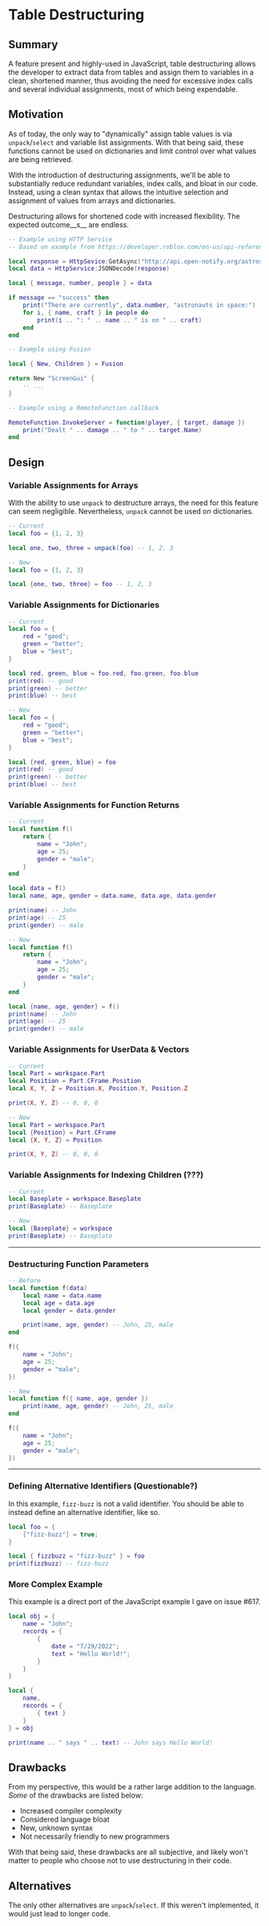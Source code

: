 # Table Destructuring

## Summary
A feature present and highly-used in JavaScript, table destructuring allows the developer to extract data from tables and assign them to variables in a clean, shortened manner, thus avoiding the need for excessive index calls and several individual assignments, most of which being expendable.


## Motivation
As of today, the only way to "dynamically" assign table values is via `unpack`/`select` and variable list assignments. With that being said, these functions cannot be used on dictionaries and limit control over what values are being retrieved.

With the introduction of destructuring assignments, we'll be able to substantially reduce redundant variables, index calls, and bloat in our code. Instead, using a clean syntax that allows the intuitive selection and assignment of values from arrays and dictionaries. 

Destructuring allows for shortened code with increased flexibility. The expected outcome__s__ are endless.

```lua
-- Example using HTTP Service
-- Based on example from https://developer.roblox.com/en-us/api-reference/class/HttpService

local response = HttpSevice:GetAsync("http://api.open-notify.org/astros.json")
local data = HttpService:JSONDecode(response)

local { message, number, people } = data

if message == "success" then
    print("There are currently", data.number, "astronauts in space:")
    for i, { name, craft } in people do
        print(i .. ": " .. name .. " is on " .. craft)
    end
end
```
```lua
-- Example using Fusion

local { New, Children } = Fusion

return New "ScreenGui" {
    -- ...
}
```
```lua
-- Example using a RemoteFunction callback

RemoteFunction.InvokeServer = function(player, { target, damage })
    print("Dealt " .. damage .. " to " .. target.Name)
end
```

## Design

### Variable Assignments for Arrays
With the ability to use `unpack` to destructure arrays, the need for this feature can seem negligible. Nevertheless, `unpack` cannot be used on dictionaries.
```lua
-- Current
local foo = {1, 2, 3}

local one, two, three = unpack(foo) -- 1, 2, 3
```
```lua
-- New
local foo = {1, 2, 3}

local {one, two, three} = foo -- 1, 2, 3
```

### Variable Assignments for Dictionaries
```lua
-- Current
local foo = {
    red = "good";
    green = "better";
    blue = "best";
}

local red, green, blue = foo.red, foo.green, foo.blue
print(red) -- good
print(green) -- better
print(blue) -- best
```
```lua
-- New
local foo = {
    red = "good";
    green = "better";
    blue = "best";
}

local {red, green, blue} = foo
print(red) -- good
print(green) -- better
print(blue) -- best
```

### Variable Assignments for Function Returns
```lua
-- Current
local function f()
    return {
        name = "John";
        age = 25;
        gender = "male";
    }
end

local data = f()
local name, age, gender = data.name, data.age, data.gender

print(name) -- John
print(age) -- 25
print(gender) -- male
```
```lua
-- New
local function f()
    return {
        name = "John";
        age = 25;
        gender = "male";
    }
end

local {name, age, gender} = f()
print(name) -- John
print(age) -- 25
print(gender) -- male
```

### Variable Assignments for UserData & Vectors
```lua
-- Current
local Part = workspace.Part
local Position = Part.CFrame.Position
local X, Y, Z = Position.X, Position.Y, Position.Z

print(X, Y, Z) -- 0, 0, 0
```
```lua
-- New
local Part = workspace.Part
local {Position} = Part.CFrame
local {X, Y, Z} = Position

print(X, Y, Z) -- 0, 0, 0
```

### Variable Assignments for Indexing Children (???)
```lua
-- Current
local Baseplate = workspace.Baseplate
print(Baseplate) -- Baseplate
```
```lua
-- New
local {Baseplate} = workspace
print(Baseplate) -- Baseplate
```

---

### Destructuring Function Parameters
```lua
-- Before
local function f(data)
    local name = data.name
    local age = data.age
    local gender = data.gender

    print(name, age, gender) -- John, 25, male
end

f({
    name = "John";
    age = 25;
    gender = "male";
})
```
```lua
-- New
local function f({ name, age, gender })
    print(name, age, gender) -- John, 25, male
end

f({
    name = "John";
    age = 25;
    gender = "male";
})
```

---

### Defining Alternative Identifiers (Questionable?)
In this example, `fizz-buzz` is not a valid identifier. You should be able to instead define an alternative identifier, like so.
```lua
local foo = {
    ["fizz-buzz"] = true;
}

local { fizzbuzz = "fizz-buzz" } = foo
print(fizzbuzz) -- fizz-buzz
```

### More Complex Example
This example is a direct port of the JavaScript example I gave on issue #617.
```lua
local obj = {
    name = "John";
    records = {
        {
            date = "7/29/2022";
            text = "Hello World!";
        }
    }
}

local {
    name,
    records = {
        { text }
    }
} = obj

print(name .. " says " .. text) -- John says Hello World!
```

## Drawbacks

From my perspective, this would be a rather large addition to the language. *Some* of the drawbacks are listed below:
* Increased compiler complexity
* Considered language bloat
* New, unknown syntax
* Not necessarily friendly to new programmers

With that being said, these drawbacks are all subjective, and likely won't matter to people who choose not to use destructuring in their code.

## Alternatives

The only other alternatives are `unpack`/`select`. If this weren't implemented, it would just lead to longer code.
